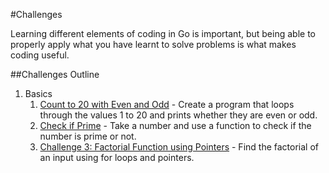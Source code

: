 #Challenges

Learning different elements of coding in Go is important, but being able to properly apply what you have learnt to solve problems is what makes coding useful.

##Challenges Outline

1. Basics
	1. [Count to 20 with Even and Odd](basics/20-even-odd/20-even-odd.md) - Create a program that loops through the values 1 to 20 and prints whether they are even or odd.
	1. [Check if Prime](basics/check-prime/check-prime.md) - Take a number and use a function to check if the number is prime or not.
	1. [Challenge 3: Factorial Function using Pointers](intermediate/factorial-function/factorial-function.md) - Find the factorial of an input using for loops and pointers.
